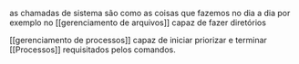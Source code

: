 as chamadas de sistema são como as coisas que fazemos no dia a dia por exemplo no [[gerenciamento de arquivos]] capaz de fazer diretórios

[[gerenciamento de processos]] capaz de iniciar priorizar e terminar [[Processos]] requisitados pelos comandos.
